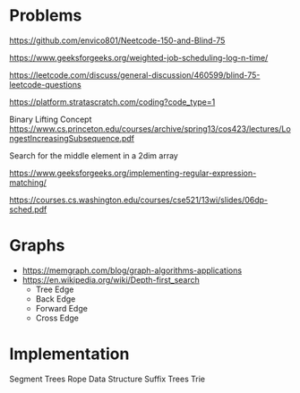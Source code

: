 # Problems

https://github.com/envico801/Neetcode-150-and-Blind-75 

https://www.geeksforgeeks.org/weighted-job-scheduling-log-n-time/ 

https://leetcode.com/discuss/general-discussion/460599/blind-75-leetcode-questions 


https://platform.stratascratch.com/coding?code_type=1 


Binary Lifting Concept
https://www.cs.princeton.edu/courses/archive/spring13/cos423/lectures/LongestIncreasingSubsequence.pdf

Search for the middle element in a 2dim array

https://www.geeksforgeeks.org/implementing-regular-expression-matching/

https://courses.cs.washington.edu/courses/cse521/13wi/slides/06dp-sched.pdf 



# Graphs
- https://memgraph.com/blog/graph-algorithms-applications 
- https://en.wikipedia.org/wiki/Depth-first_search 
  - Tree Edge
  - Back Edge
  - Forward Edge
  - Cross Edge
  
# Implementation
Segment Trees
Rope Data Structure
Suffix Trees
Trie

# 